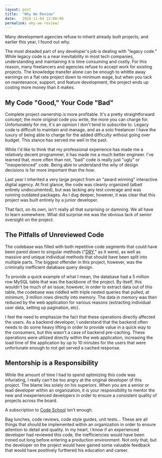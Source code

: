 ```yaml
---
layout: post
title:  "Why We Review"
date:   2016-11-04 12:00:00
permalink: why-we-review/
---
```

Many development agencies refuse to inherit already built projects, and earlier this year, I found out why.

The most dreaded part of any developer's job is dealing with "legacy code." While legacy code is a near inevitability in most tech companies, understanding and maintaining it is time consuming and costly. For this reason, many freelancers and agencies refuse to accept work for existing projects. The knowledge transfer alone can be enough to whittle away earnings on a flat rate project down to minimum wage, but when you tack on maintenance, support, and feature development, the project ends up costing more money than it makes.

## My Code "Good," Your Code "Bad"

Complete project ownership is more profitable. It's a pretty straightforward concept; the more original code you write, the more you can charge for. Unfortunately for me, it's an opinion I don't tend to subscribe to. Legacy code is difficult to maintain and manage, and as a solo freelancer I have the luxury of being able to charge for the added difficulty without going over budget.
This stance has served me well in the past.

While I'd like to think that my professional experience has made me a relatively decent programmer, it has made me a much better engineer. I've learned that, more often than not, "bad" code is really just "ugly" or "inexperienced" code. Being able to understand the _why_ of design decisions is far more important than the _how_.

Last year I inherited a very large project from an "award winning" interactive digital agency. At first glance, the code was cleanly organized (albeit entirely undocumented), but was lacking any test coverage and was running outdated packages. As I dug deeper, however, it was clear that this project was built entirely by a junior developer.

That fact, on its own, isn't really all that surprising or damning. We all have to learn somewhere. What did surprise me was the obvious lack of senior oversight on the project.

## The Pitfalls of Unreviewed Code

The codebase was filled with both repetitive code segments that could have been pared down to singular methods ("[DRY](https://en.wikipedia.org/wiki/Don%27t_repeat_yourself)," as it were), as well as massive and unique individual methods that should have been split into multiple parts. The biggest offender in this project, however, was the criminally inefficient database query design.

To provide a quick example of what I mean, the database had a 5 million row MySQL table that was the backbone of the project. By itself, this wouldn't be much of an issue; however, in order to extract data out of this table, the codebase was riddled with triple nested queries that pulled, at _minimum_, 3 million rows directly into memory. The data in memory was then reduced by the web application for various reasons (extracting individual user data, setting up pagination, etc).

I feel the need to emphasize the fact that these operations directly affected the users. As a backend developer, I understand that the backend often needs to do some heavy lifting in order to provide value in a quick way to the consumers, but this wasn't a case of backend pre-caching. These operations were utilized directly within the web application, increasing the load time of the application by up to 10 minutes for the users that were unfortunate enough to not get served a cached response.

## Mentorship is a Responsibility

While the amount of time I had to spend optimizing this code was infuriating, I really can't be too angry at the original developer of this project. The blame lies solely on his superiors. When you are a senior or lead developer within an organization, it is your responsibility to mentor the new and inexperienced developers in order to ensure a consistent quality of projects across the board.

A subscription to [Code School](https://www.codeschool.com/) isn't enough.

Bag lunches, code reviews, code style guides, unit tests... These are all things that should be implemented within an organization in order to ensure attention to detail and quality. In my heart, I know if an experienced developer had reviewed this code, the inefficiencies would have been ironed out long before entering a production environment. Not only that, but the developer on the project would have gained some valuable feedback that would have positively furthered his education and career.
